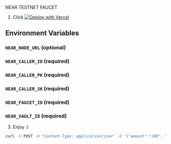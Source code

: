 NEAR TESTNET FAUCET

2. Click
[![Deploy with Vercel](https://vercel.com/button)](https://vercel.com/new/zwong91s-projects/import/hidden?s=https%3A%2F%2Fgithub.com%2Fzwong91%2Fnear-faucet-frontend&hasTrialAvailable=1&showOptionalTeamCreation=false&project-name=near-faucet-frontend&framework=nextjs&totalProjects=1&remainingProjects=1&deploymentIds=dpl_8PWUY1RcExueeN3YZJv69Gu5kbpC)

## Environment Variables

### `NEAR_NODE_URL` (optional)

### `NEAR_CALLER_ID` (required)

### `NEAR_CALLER_PK` (required)

### `NEAR_CALLER_SK` (required)

### `NEAR_FAUCET_ID` (required)

### `NEAR_VAULT_ID` (required)

3. Enjoy :)

```sh
curl -X POST -H "Content-Type: application/json" -d '{"amount":"100", "receiverId":"receiver1", "contractId":"contract1"}' http://localhost:3000/api/faucet/tokens
```
